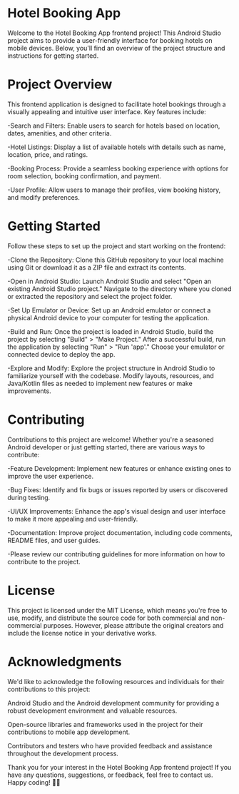# Hotel Booking App
Welcome to the Hotel Booking App frontend project! This Android Studio project aims to provide a user-friendly interface for booking hotels on mobile devices. Below, you'll find an overview of the project structure and instructions for getting started.

# Project Overview
This frontend application is designed to facilitate hotel bookings through a visually appealing and intuitive user interface. Key features include:

-Search and Filters: Enable users to search for hotels based on location, dates, amenities, and other criteria.

-Hotel Listings: Display a list of available hotels with details such as name, location, price, and ratings.

-Booking Process: Provide a seamless booking experience with options for room selection, booking confirmation, and payment.

-User Profile: Allow users to manage their profiles, view booking history, and modify preferences.

# Getting Started
Follow these steps to set up the project and start working on the frontend:

-Clone the Repository: Clone this GitHub repository to your local machine using Git or download it as a ZIP file and extract its contents.

-Open in Android Studio: Launch Android Studio and select "Open an existing Android Studio project." Navigate to the directory where you cloned or extracted the repository and select the project folder.

-Set Up Emulator or Device: Set up an Android emulator or connect a physical Android device to your computer for testing the application.

-Build and Run: Once the project is loaded in Android Studio, build the project by selecting "Build" > "Make Project." After a successful build, run the application by selecting "Run" > "Run 'app'." Choose your emulator or connected device to deploy the app.

-Explore and Modify: Explore the project structure in Android Studio to familiarize yourself with the codebase. Modify layouts, resources, and Java/Kotlin files as needed to implement new features or make improvements.

# Contributing
Contributions to this project are welcome! Whether you're a seasoned Android developer or just getting started, there are various ways to contribute:

-Feature Development: Implement new features or enhance existing ones to improve the user experience.

-Bug Fixes: Identify and fix bugs or issues reported by users or discovered during testing.

-UI/UX Improvements: Enhance the app's visual design and user interface to make it more appealing and user-friendly.

-Documentation: Improve project documentation, including code comments, README files, and user guides.

-Please review our contributing guidelines for more information on how to contribute to the project.

# License
This project is licensed under the MIT License, which means you're free to use, modify, and distribute the source code for both commercial and non-commercial purposes. However, please attribute the original creators and include the license notice in your derivative works.

# Acknowledgments
We'd like to acknowledge the following resources and individuals for their contributions to this project:

Android Studio and the Android development community for providing a robust development environment and valuable resources.

Open-source libraries and frameworks used in the project for their contributions to mobile app development.

Contributors and testers who have provided feedback and assistance throughout the development process.

Thank you for your interest in the Hotel Booking App frontend project! If you have any questions, suggestions, or feedback, feel free to contact us. Happy coding! 🏨📱

